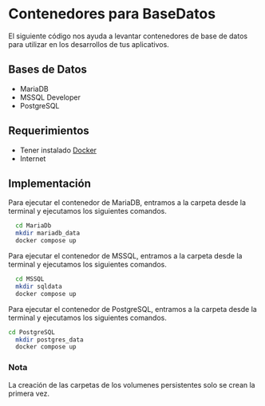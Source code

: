 # Contenedores para BaseDatos

El siguiente código nos ayuda a levantar contenedores de base de datos para utilizar en los desarrollos de tus aplicativos.

## Bases de Datos
- MariaDB
- MSSQL Developer
- PostgreSQL

## Requerimientos
- Tener instalado [Docker](https://www.docker.com/products/docker-desktop/)
- Internet


## Implementación
Para ejecutar el contenedor de MariaDB, entramos a la carpeta desde la terminal y ejecutamos los siguientes comandos.

```bash
  cd MariaDb
  mkdir mariadb_data
  docker compose up
```

Para ejecutar el contenedor de MSSQL, entramos a la carpeta desde la terminal y ejecutamos los siguientes comandos.

```bash
  cd MSSQL
  mkdir sqldata
  docker compose up
```

Para ejecutar el contenedor de PostgreSQL, entramos a la carpeta desde la terminal y ejecutamos los siguientes comandos.

```bash
cd PostgreSQL
  mkdir postgres_data
  docker compose up
```

### Nota
La creación de las carpetas de los volumenes persistentes solo se crean la primera vez.

